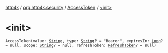 [http4k](../../index.md) / [org.http4k.security](../index.md) / [AccessToken](index.md) / [&lt;init&gt;](./-init-.md)

# &lt;init&gt;

`AccessToken(value: `[`String`](https://kotlinlang.org/api/latest/jvm/stdlib/kotlin/-string/index.html)`, type: `[`String`](https://kotlinlang.org/api/latest/jvm/stdlib/kotlin/-string/index.html)`? = "Bearer", expiresIn: `[`Long`](https://kotlinlang.org/api/latest/jvm/stdlib/kotlin/-long/index.html)`? = null, scope: `[`String`](https://kotlinlang.org/api/latest/jvm/stdlib/kotlin/-string/index.html)`? = null, refreshToken: `[`RefreshToken`](../../org.http4k.security.oauth.server.refreshtoken/-refresh-token/index.md)`? = null)`